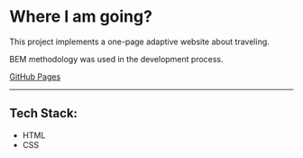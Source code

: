 # Where I am going?

This project implements a one-page adaptive website about traveling. 

BEM methodology was used in the development process.

[GitHub Pages](https://rustam-victoria.github.io/where-i-am-going/)

---

## Tech Stack:

* HTML 
* CSS
